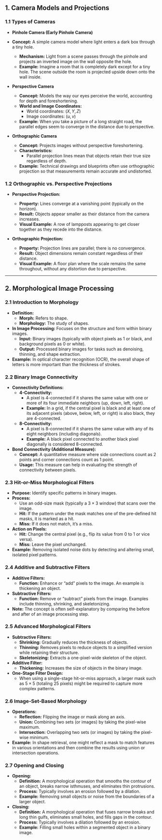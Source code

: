 ## 1. Camera Models and Projections

### 1.1 Types of Cameras

- **Pinhole Camera (Early Pinhole Camera)**
- **Concept:** A simple camera model where light enters a dark box through a tiny hole.
  - **Mechanism:** Light from a scene passes through the pinhole and projects an inverted image on the wall opposite the hole.
  - **Example:** Imagine a room that is completely dark except for a tiny hole. The scene outside the room is projected upside down onto the wall inside.

- **Perspective Camera**
  - **Concept:** Models the way our eyes perceive the world, accounting for depth and foreshortening.
  - **World and Image Coordinates:**
    - World coordinates: $(X, Y, Z)$
    - Image coordinates: $(u, v)$
  - **Example:** When you take a picture of a long straight road, the parallel edges seem to converge in the distance due to perspective.

- **Orthographic Camera**
  - **Concept:** Projects images without perspective foreshortening.
  - **Characteristics:** 
    - Parallel projection lines mean that objects retain their true size regardless of depth.
  - **Example:** Technical drawings and blueprints often use orthographic projection so that measurements remain accurate and undistorted.

### 1.2 Orthographic vs. Perspective Projections

- **Perspective Projection:**
  - **Property:** Lines converge at a vanishing point (typically on the horizon).
  - **Result:** Objects appear smaller as their distance from the camera increases.
  - **Visual Example:** A row of lampposts appearing to get closer together as they recede into the distance.

- **Orthographic Projection:**
  - **Property:** Projection lines are parallel; there is no convergence.
  - **Result:** Object dimensions remain constant regardless of their distance.
  - **Visual Example:** A floor plan where the scale remains the same throughout, without any distortion due to perspective.

---

## 2. Morphological Image Processing

### 2.1 Introduction to Morphology

- **Definition:** 
  - **Morph:** Refers to shape.
  - **Morphology:** The study of shapes.
- **In Image Processing:** Focuses on the structure and form within binary images.
  - **Input:** Binary images (typically with object pixels as 1 or black, and background pixels as 0 or white).
  - **Output:** Processed binary images for tasks such as denoising, thinning, and shape extraction.
- **Example:** In optical character recognition (OCR), the overall shape of letters is more important than the thickness of strokes.

### 2.2 Binary Image Connectivity

- **Connectivity Definitions:**
  - **4-Connectivity:**
    - A pixel is 4-connected if it shares the same value with one or more of its four immediate neighbors (up, down, left, right).
    - **Example:** In a grid, if the central pixel is black and at least one of its adjacent pixels (above, below, left, or right) is also black, they are 4-connected.
  - **8-Connectivity:**
    - A pixel is 8-connected if it shares the same value with any of its eight neighbors (including diagonals).
    - **Example:** A black pixel connected to another black pixel diagonally is considered 8-connected.
- **Bond Connectivity (Additional Measure):**
  - **Concept:** A quantitative measure where side connections count as 2 points and corner connections count as 1 point.
  - **Usage:** This measure can help in evaluating the strength of connectivity between pixels.

### 2.3 Hit-or-Miss Morphological Filters

- **Purpose:** Identify specific patterns in binary images.
- **Process:**
  - Use an odd-size mask (typically a $3 \times 3$ window) that scans over the image.
  - **Hit:** If the pattern under the mask matches one of the pre-defined hit masks, it is marked as a hit.
  - **Miss:** If it does not match, it’s a miss.
- **Action on Pixels:**
  - **Hit:** Change the central pixel (e.g., flip its value from 0 to 1 or vice versa).
  - **Miss:** Leave the pixel unchanged.
- **Example:** Removing isolated noise dots by detecting and altering small, isolated pixel patterns.

### 2.4 Additive and Subtractive Filters

- **Additive Filters:**
  - **Function:** Enhance or “add” pixels to the image. An example is thickening an object.
- **Subtractive Filters:**
  - **Function:** Remove or “subtract” pixels from the image. Examples include thinning, shrinking, and skeletonizing.
- **Note:** The concept is often self-explanatory by comparing the before and after of an image processing step.

### 2.5 Advanced Morphological Filters

- **Subtractive Filters:**
  - **Shrinking:** Gradually reduces the thickness of objects.
  - **Thinning:** Removes pixels to reduce objects to a simplified version while retaining their structure.
  - **Skeletonizing:** Extracts a one-pixel-wide skeleton of the object.
- **Additive Filter:**
  - **Thickening:** Increases the size of objects in the binary image.
- **One-Stage Filter Design:**
  - When using a single-stage hit-or-miss approach, a larger mask such as $5 \times 5$ (totaling 25 pixels) might be required to capture more complex patterns.

### 2.6 Image-Set-Based Morphology

- **Operations:**
  - **Reflection:** Flipping the image or mask along an axis.
  - **Union:** Combining two sets (or images) by taking the pixel-wise maximum.
  - **Intersection:** Overlapping two sets (or images) by taking the pixel-wise minimum.
- **Example:** In shape retrieval, one might reflect a mask to match features in various orientations and then combine the results using union or intersection operations.

### 2.7 Opening and Closing

- **Opening:**
  - **Definition:** A morphological operation that smooths the contour of an object, breaks narrow isthmuses, and eliminates thin protrusions.
  - **Process:** Typically involves an erosion followed by a dilation.
  - **Example:** Removing small objects or noise from the boundaries of a larger object.
- **Closing:**
  - **Definition:** A morphological operation that fuses narrow breaks and long thin gulfs, eliminates small holes, and fills gaps in the contour.
  - **Process:** Typically involves a dilation followed by an erosion.
  - **Example:** Filling small holes within a segmented object in a binary image.

